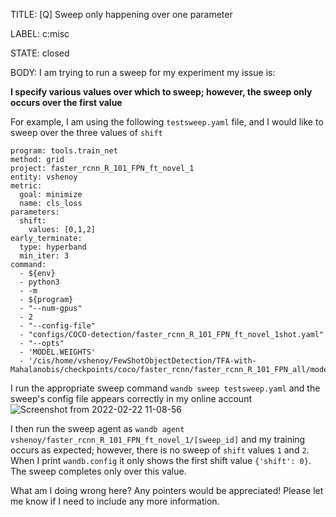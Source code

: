 TITLE:
[Q] Sweep only happening over one parameter

LABEL:
c:misc

STATE:
closed

BODY:
I am trying to run a sweep for my experiment my issue is:

**I specify various values over which to sweep; however, the sweep only occurs over the first value**

For example, I am using the following `testsweep.yaml` file, and I would like to sweep over the three values of `shift`

```
program: tools.train_net
method: grid
project: faster_rcnn_R_101_FPN_ft_novel_1
entity: vshenoy
metric:
  goal: minimize
  name: cls_loss
parameters:
  shift:
    values: [0,1,2]
early_terminate:
  type: hyperband
  min_iter: 3
command:
  - ${env}
  - python3
  - -m
  - ${program}
  - "--num-gpus"
  - 2
  - "--config-file"
  - "configs/COCO-detection/faster_rcnn_R_101_FPN_ft_novel_1shot.yaml"
  - "--opts"
  - 'MODEL.WEIGHTS'
  - '/cis/home/vshenoy/FewShotObjectDetection/TFA-with-Mahalanobis/checkpoints/coco/faster_rcnn/faster_rcnn_R_101_FPN_all/model_reset_combine.pth'
```

I run the appropriate sweep command `wandb sweep testsweep.yaml` and the sweep's config file appears correctly in my online account
![Screenshot from 2022-02-22 11-08-56](https://user-images.githubusercontent.com/5201109/155172366-bed5ba81-2160-40dd-bde0-96524143035d.png)


I then run the sweep agent as `wandb agent vshenoy/faster_rcnn_R_101_FPN_ft_novel_1/[sweep_id]` and my training occurs as expected; however, there is no sweep of `shift` values `1` and `2`. When I print `wandb.config` it only shows the first shift value `{'shift': 0}`. The sweep completes only over this value.

What am I doing wrong here? Any pointers would be appreciated! Please let me know if I need to include any more information.




